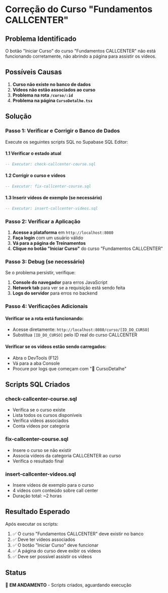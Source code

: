 # Correção do Curso "Fundamentos CALLCENTER"

## Problema Identificado
O botão "Iniciar Curso" do curso "Fundamentos CALLCENTER" não está funcionando corretamente, não abrindo a página para assistir os vídeos.

## Possíveis Causas
1. **Curso não existe no banco de dados**
2. **Vídeos não estão associados ao curso**
3. **Problema na rota `/curso/:id`**
4. **Problema na página `CursoDetalhe.tsx`**

## Solução

### Passo 1: Verificar e Corrigir o Banco de Dados

Execute os seguintes scripts SQL no Supabase SQL Editor:

#### 1.1 Verificar o estado atual
```sql
-- Executar: check-callcenter-course.sql
```

#### 1.2 Corrigir o curso e vídeos
```sql
-- Executar: fix-callcenter-course.sql
```

#### 1.3 Inserir vídeos de exemplo (se necessário)
```sql
-- Executar: insert-callcenter-videos.sql
```

### Passo 2: Verificar a Aplicação

1. **Acesse a plataforma** em `http://localhost:8080`
2. **Faça login** com um usuário válido
3. **Vá para a página de Treinamentos**
4. **Clique no botão "Iniciar Curso"** do curso "Fundamentos CALLCENTER"

### Passo 3: Debug (se necessário)

Se o problema persistir, verifique:

1. **Console do navegador** para erros JavaScript
2. **Network tab** para ver se a requisição está sendo feita
3. **Logs do servidor** para erros no backend

### Passo 4: Verificações Adicionais

#### Verificar se a rota está funcionando:
- Acesse diretamente: `http://localhost:8080/curso/[ID_DO_CURSO]`
- Substitua `[ID_DO_CURSO]` pelo ID real do curso CALLCENTER

#### Verificar se os vídeos estão sendo carregados:
- Abra o DevTools (F12)
- Vá para a aba Console
- Procure por logs que começam com "🎯 CursoDetalhe"

## Scripts SQL Criados

### check-callcenter-course.sql
- Verifica se o curso existe
- Lista todos os cursos disponíveis
- Verifica vídeos associados
- Conta vídeos por categoria

### fix-callcenter-course.sql
- Insere o curso se não existir
- Associa vídeos da categoria CALLCENTER ao curso
- Verifica o resultado final

### insert-callcenter-videos.sql
- Insere vídeos de exemplo para o curso
- 4 vídeos com conteúdo sobre call center
- Duração total: ~2 horas

## Resultado Esperado

Após executar os scripts:
1. ✅ O curso "Fundamentos CALLCENTER" deve existir no banco
2. ✅ Deve ter vídeos associados
3. ✅ O botão "Iniciar Curso" deve funcionar
4. ✅ A página do curso deve exibir os vídeos
5. ✅ Deve ser possível assistir os vídeos

## Status
🔄 **EM ANDAMENTO** - Scripts criados, aguardando execução








